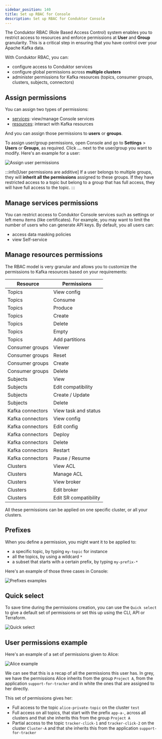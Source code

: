 ```yaml
---
sidebar_position: 140
title: Set up RBAC for Console
description: Set up RBAC for Conduktor Console
---
```


The Conduktor RBAC (Role Based Access Control) system enables you to restrict access to resources and enforce permissions at **User** and **Group** granularity. This is a critical step in ensuring that you have control over your Apache Kafka data.

With Conduktor RBAC, you can:

- configure access to Conduktor services
- configure global permissions across **multiple clusters**
- administer permissions for Kafka resources (topics, consumer groups, clusters, subjects, connectors)

## Assign permissions

You can assign two types of permissions:

- [services](#manage-services-permissions): view/manage Console services
- [resources](#manage-resources-permissions): interact with Kafka resources

And you can assign those permissions to **users** or **groups**.

To assign user/group permissions, open Console and go to **Settings** > **Users** or **Groups**, as required. Click **...** next to the user/group you want to modify. Here's an example for a user:

![Assign user permissions](/guide/assign-permissions.png)

:::info[User permissions are additive]
If a user belongs to multiple groups, they will **inherit all the permissions** assigned to these groups. If they have restricted access to a topic but belong to a group that has full access, they will have full access to the topic.
:::

## Manage services permissions

You can restrict access to Conduktor Console services such as settings or left menu items (like certificates). For example, you may want to limit the number of users who can generate API keys. By default, you all users can:

- access data masking policies
- view Self-service

## Manage resources permissions

The RBAC model is very granular and allows you to customize the permissions to Kafka resources based on your requirements:

| Resource         | Permissions           |
| ---------------- | --------------------- |
| Topics           | View config           |
| Topics           | Consume               |
| Topics           | Produce               |
| Topics           | Create                |
| Topics           | Delete                |
| Topics           | Empty                 |
| Topics           | Add partitions        |
| Consumer groups  | Viewer                |
| Consumer groups  | Reset                 |
| Consumer groups  | Create                |
| Consumer groups  | Delete                |
| Subjects         | View                  |
| Subjects         | Edit compatibility    |
| Subjects         | Create / Update       |
| Subjects         | Delete                |
| Kafka connectors | View task and status  |
| Kafka connectors | View config           |
| Kafka connectors | Edit config           |
| Kafka connectors | Deploy                |
| Kafka connectors | Delete                |
| Kafka connectors | Restart               |
| Kafka connectors | Pause / Resume        |
| Clusters         | View ACL              |
| Clusters         | Manage ACL            |
| Clusters         | View broker           |
| Clusters         | Edit broker           |
| Clusters         | Edit SR compatibility |

All these permissions can be applied on one specific cluster, or all your clusters.

## Prefixes

When you define a permission, you might want it to be applied to:

- a specific topic, by typing `my-topic` for instance
- all the topics, by using a wildcard `*`
- a subset that starts with a certain prefix, by typing `my-prefix-*`

Here's an example of those three cases in Console:

![Prefixes examples](/guide/prefixes-example.png)

## Quick select

To save time during the permissions creation, you can use the `Quick select` to give a default set of permissions or set this up using the CLI, API or Terraform.

![Quick select](/guide/quick-select.png)

## User permissions example

Here's an example of a set of permissions given to Alice:

![Alice example](/guide/alice-example.png)

We can see that this is a recap of all the permissions this user has. In grey, we have the permissions Alice inherits from the group `Project A`, from the application `support-for-tracker` and in white the ones that are assigned to her directly.

This set of permissions gives her:

- Full access to the topic `alice-private-topic` on the cluster `test`
- Full access on all topics, that start with the prefix `app-a-`, across all clusters and that she inherits this from the group `Project A`
- Partial access to the topic `tracker-click-1` and `tracker-click-2` on the cluster `Cluster-A` and that she inherits this from the application `support-for-tracker`
